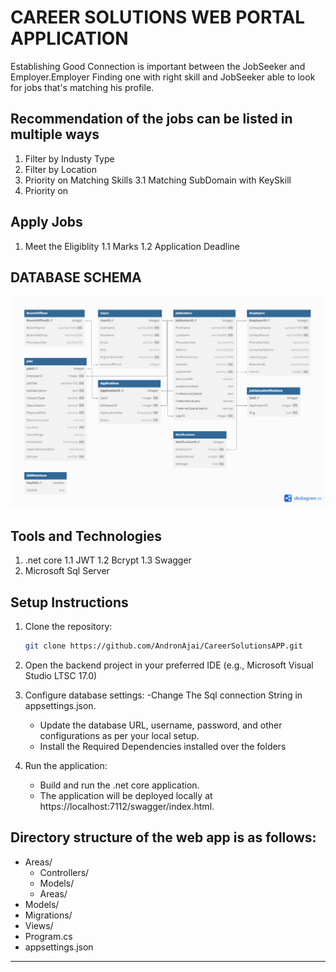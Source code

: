 # CAREER SOLUTIONS WEB PORTAL APPLICATION

Establishing Good Connection is important between the JobSeeker and Employer.Employer Finding one with right skill and JobSeeker able to look for jobs that's matching
his profile.
## Recommendation of the jobs can be listed in multiple ways 

1. Filter by Industy Type
2. Filter by Location
3. Priority on Matching Skills
   3.1 Matching SubDomain with KeySkill 
5. Priority on
## Apply Jobs

1. Meet the Eligiblity
   1.1 Marks
   1.2 Application Deadline


## DATABASE SCHEMA 

![DB_SCHEMA](https://github.com/AndronAjai/CareerSolutionsAPP/blob/master/job.png)

## Tools and Technologies

1. .net core
   1.1 JWT
   1.2 Bcrypt
   1.3 Swagger
3. Microsoft Sql Server

## Setup Instructions

1. Clone the repository:
   ```bash
   git clone https://github.com/AndronAjai/CareerSolutionsAPP.git

2. Open the backend project in your preferred IDE (e.g., Microsoft Visual Studio LTSC 17.0)

3. Configure database settings:
    -Change The Sql connection String in appsettings.json.
    - Update the database URL, username, password, and other configurations as per your local setup.
    - Install the Required Dependencies installed over the folders

4. Run the application:
    - Build and run the .net core application.
    - The application will be deployed locally at https://localhost:7112/swagger/index.html.
    

## Directory structure of the web app is as follows:

- Areas/
    - Controllers/
    - Models/
    - Areas/
- Models/
- Migrations/
- Views/
- Program.cs
- appsettings.json

---

  

   
